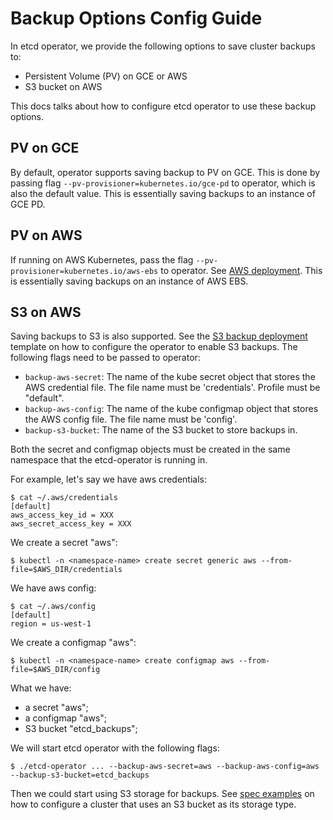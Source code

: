 # Backup Options Config Guide

In etcd operator, we provide the following options to save cluster backups to:
- Persistent Volume (PV) on GCE or AWS
- S3 bucket on AWS

This docs talks about how to configure etcd operator to use these backup options.

## PV on GCE

By default, operator supports saving backup to PV on GCE.
This is done by passing flag `--pv-provisioner=kubernetes.io/gce-pd` to operator, which is also the default value.
This is essentially saving backups to an instance of GCE PD.

## PV on AWS

If running on AWS Kubernetes, pass the flag `--pv-provisioner=kubernetes.io/aws-ebs` to operator.
See [AWS deployment](../../example/deployment-aws.yaml).
This is essentially saving backups on an instance of AWS EBS.

## S3 on AWS

Saving backups to S3 is also supported. See the [S3 backup deployment](../../example/deployment-s3-backup.yaml.template) template on how to configure the operator to enable S3 backups. The following flags need to be passed to operator:
- `backup-aws-secret`: The name of the kube secret object that stores the AWS credential file. The file name must be 'credentials'.
Profile must be "default".
- `backup-aws-config`: The name of the kube configmap object that stores the AWS config file. The file name must be 'config'.
- `backup-s3-bucket`: The name of the S3 bucket to store backups in.

Both the secret and configmap objects must be created in the same namespace that the etcd-operator is running in.

For example, let's say we have aws credentials:
```
$ cat ~/.aws/credentials
[default]
aws_access_key_id = XXX
aws_secret_access_key = XXX
```

We create a secret "aws":
```
$ kubectl -n <namespace-name> create secret generic aws --from-file=$AWS_DIR/credentials
```

We have aws config:
```
$ cat ~/.aws/config
[default]
region = us-west-1
```

We create a configmap "aws":
```
$ kubectl -n <namespace-name> create configmap aws --from-file=$AWS_DIR/config
```

What we have:
- a secret "aws";
- a configmap "aws";
- S3 bucket "etcd_backups";

We will start etcd operator with the following flags:
```
$ ./etcd-operator ... --backup-aws-secret=aws --backup-aws-config=aws --backup-s3-bucket=etcd_backups
```
Then we could start using S3 storage for backups. See [spec examples](spec_examples.md#three-members-cluster-with-s3-backup) on how to configure a cluster that uses an S3 bucket as its storage type.
